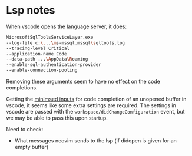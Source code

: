 # Lsp notes

When vscode opens the language server, it does:

```bash
MicrosoftSqlToolsServiceLayer.exe
--log-file c:\...\ms-mssql.mssql\sqltools.log
--tracing-level Critical
--application-name Code
--data-path ...\AppData\Roaming
--enable-sql-authentication-provider
--enable-connection-pooling
```

Removing these arguments seem to have no effect on the code completions.

Getting the [minimsed inputs](./minimised.json) for code completion of an unopened buffer in vscode, it seems like some extra settings are required. The settings in vscode are passed with the `workspace/didChangeConfiguration` event, but we may be able to pass this upon startup.

Need to check:

- What messages neovim sends to the lsp (if didopen is given for an empty buffer)

